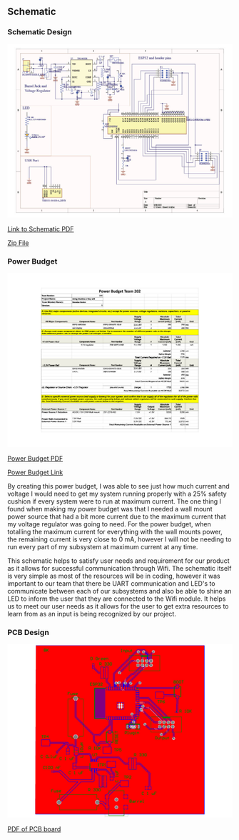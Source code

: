 ## Schematic

### Schematic Design

![Schematic of 2 way wifi communication](1744163966589-7e53abb0-3b01-4fdc-bb91-1a21769e6c02_1.jpg)



[Link to Schematic PDF](<Schem design.pdf>)


[Zip File](<../../../../Desktop/School Programs/2025 spring/Wifi Communication.zip>)


### Power Budget

![Power Budget](1740775855263-a0fc072d-b641-4deb-8700-291f5a488f14_1.jpg)

[Power Budget PDF](<power budget - Sheet1.pdf>)

[Power Budget Link](https://docs.google.com/spreadsheets/d/1vRoSXK202q8WlBCtyZgGOLbRly6qO8YX6i80h-ZgNSs/edit?usp=sharing)

By creating this power budget, I was able to see just how much current and voltage I would need to get my system running properly with a 25% safety cushion if every system were to run at maximum current. The one thing I found when making my power budget was that I needed a wall mount power source that had a bit more current due to the maximum current that my voltage regulator was going to need. For the power budget, when totalling the maximum current for everything with the wall mounts power, the remaining current is very close to 0 mA, however I will not be needing to run every part of my subsystem at maximum current at any time.

This schematic helps to satisfy user needs and requirement for our product as it allows for successful communication through Wifi. The schematic itself is very simple as most of the resources will be in coding, however it was important to our team that there be UART communication and LED's to communicate between each of our subsystems and also be able to shine an LED to inform the user that they are connected to the Wifi module. It helps us to meet our user needs as it allows for the user to get extra resources to learn from as an input is being recognized by our project.


### PCB Design

![PDF Design](1744415070355-ca34e5a5-1004-4eb7-99e8-e369a6433012_1.jpg)

[PDF of PCB board](Schematic.pdf)